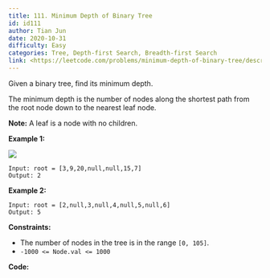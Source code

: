 ```yaml
---
title: 111. Minimum Depth of Binary Tree
id: id111
author: Tian Jun
date: 2020-10-31
difficulty: Easy
categories: Tree, Depth-first Search, Breadth-first Search
link: <https://leetcode.com/problems/minimum-depth-of-binary-tree/description/>
---
```


Given a binary tree, find its minimum depth.

The minimum depth is the number of nodes along the shortest path from the root
node down to the nearest leaf node.

**Note:**  A leaf is a node with no children.



**Example 1:**

![](https://assets.leetcode.com/uploads/2020/10/12/ex_depth.jpg)
            
	Input: root = [3,9,20,null,null,15,7]    
	Output: 2    

**Example 2:**
            
	Input: root = [2,null,3,null,4,null,5,null,6]    
	Output: 5    



**Constraints:**

  * The number of nodes in the tree is in the range `[0, 105]`.
  * `-1000 <= Node.val <= 1000`


**Code:**

